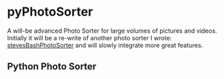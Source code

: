 # pyPhotoSorter
A will-be advanced Photo Sorter for large volumes of pictures and videos.<br/>
Initially it will be a re-write of another photo sorter I wrote: [stevesBashPhotoSorter](https://github.com/xserty/stevesBashPhotoSorter.git) and will slowly integrate more great features.

## Python Photo Sorter

